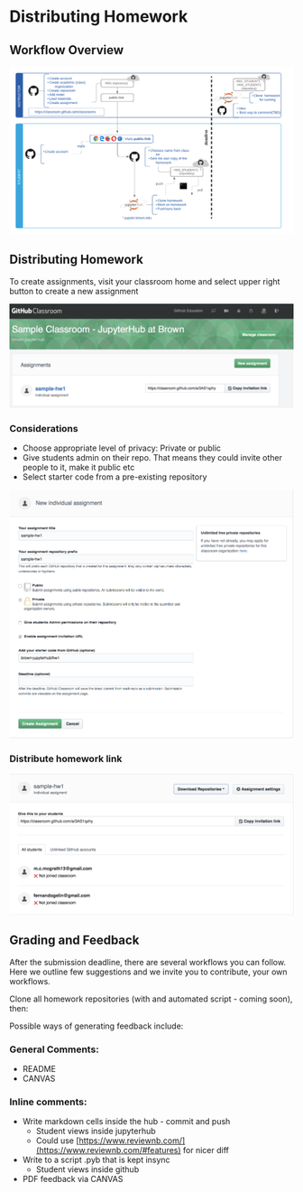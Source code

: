 # Distributing Homework

## Workflow Overview

![Assignment workflow](../.gitbook/assets/github2fjupyterhubworkflow-dfb223a9-2cf3-4a9d-9da4-3a7175ea283c.png)

## Distributing Homework

To create assignments, visit your classroom home and select upper right button to create a new assignment

![](../.gitbook/assets/untitled-4ceb5872-7fb9-4afa-8fe0-c1b541ac2533.png)

### Considerations

* Choose appropriate level of privacy: Private or public
* Give students admin on their repo. That means they could invite other people to it, make it public etc
* Select starter code from a pre-existing repository

![](../.gitbook/assets/untitled-96a093f7-8c01-4a01-a03f-29aa107240a8.png)

### Distribute homework link

![](../.gitbook/assets/untitled-c529885f-2a07-4515-9439-170b146e2fd1.png)

## Grading and Feedback

After the submission deadline, there are several workflows you can follow. Here we outline few suggestions and we invite you to contribute, your own workflows.

Clone all homework repositories \(with and automated script - coming soon\), then:

Possible ways of generating feedback include:

### General Comments:

* README
* CANVAS

### Inline comments:

* Write markdown cells inside the hub - commit and push
  * Student views inside jupyterhub
  * Could use [https://www.reviewnb.com/](https://www.reviewnb.com/#features) for nicer diff
* Write to a script .pyb that is kept insync
  * Student views inside github
* PDF feedback via CANVAS

